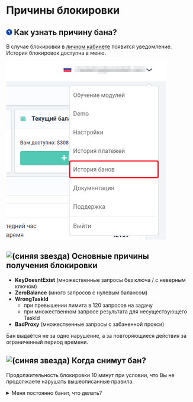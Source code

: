 ﻿# Причины блокировки
## ![(вопрос)](./images/Aspose.Words.bbd9194a-7e5f-4818-92e0-dfa2931e5a81.001.png) **Как узнать причину бана?**
В случае блокировки в [личном кабинете](https://capmonster.cloud/Dashboard) появится уведомление.
История блокировок доступна в меню.

![](./images/Aspose.Words.bbd9194a-7e5f-4818-92e0-dfa2931e5a81.002.png) 
## ![(синяя звезда)](./images/Aspose.Words.bbd9194a-7e5f-4818-92e0-dfa2931e5a81.003.png) **Основные причины получения блокировки**
- **KeyDoesntExist** (множественные запросы без ключа / с неверным ключом)
- **ZeroBalance** (много запросов с нулевым балансом)
- **WrongTaskId**
  - при превышении лимита в 120 запросов на задачу
  - при множественном запросе результата для несуществующего TaskId
- **BadProxy** (множественные запросы с забаненной прокси)

Бан выдаётся не за одно нарушение, а за повторяющиеся действия за ограниченный период времени. 
## ![(синяя звезда)](./images/Aspose.Words.bbd9194a-7e5f-4818-92e0-dfa2931e5a81.004.png) **Когда снимут бан?**
Продолжительность блокировки 10 минут при условии, что Вы не продолжаете нарушать вышеописанные правила.


<details>
    <summary>Меня постоянно банит, что делать?
</summary>

Это происходит из-за того, что ваше приложение\скрипт отправляет множественные некорректные запросы на API. 

**Я пользователь**

Если Вы не являетесь разработчиком данного приложения\скрипта, которое отправляет капчи, свяжитесь с их службой поддержки и объясните, что сервис распознавания капчи блокирует вас за множественные некорректные запросы (см. расшифровку причины бана). 

**Я разработчик**

Если Вы разработчик, внесите изменения самостоятельно в соответствии с правилами и лимитами.
  </details>


